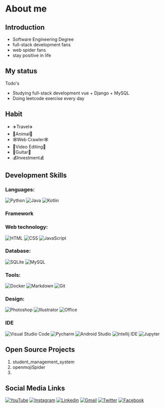 # About me

## Introduction
- Software Engineering Degree
- full-stack development fans
- web spider fans
- stay positive in life

## My status
Todo's
- Studying full-stack development vue + Django + MySQL
- Doing leetcode exercise every day

## Habit
- ✈️Travel✈️
- 🐶Animal🐶
- 🕸️Web Crawler🕸️
- 🎥Video Editing🎥
- 🎸Guitar🎸
- 💰Investment💰

## Development Skills

### Languages:
![Python](https://github.com/monsterchick/monsterchick/blob/main/img/languages/Python.svg)
![Java](https://github.com/monsterchick/monsterchick/blob/main/img/languages/Java.svg)
![Kotlin](https://github.com/monsterchick/monsterchick/blob/main/img/languages/Kotlin.svg)

### Framework


### Web technology:
![HTML](https://github.com/monsterchick/monsterchick/blob/main/img/web_tech/HTML.svg)
![CSS](https://github.com/monsterchick/monsterchick/blob/main/img/web_tech/CSS.svg)
![JavaScript](https://github.com/monsterchick/monsterchick/blob/main/img/web_tech/JavaScript.svg)

### Database:
![SQLite](https://github.com/monsterchick/monsterchick/blob/main/img/DB/SQLite.svg)
![MySQL](https://github.com/monsterchick/monsterchick/blob/main/img/DB/MySQL.svg)

### Tools:
![Docker](https://github.com/monsterchick/monsterchick/blob/main/img/tools/Docker.svg)
![Markdown](https://github.com/monsterchick/monsterchick/blob/main/img/tools/Markdown.svg)
![Git](https://github.com/monsterchick/monsterchick/blob/main/img/tools/Git.svg)

### Design:
![Photoshop](https://github.com/monsterchick/monsterchick/blob/main/img/design/Photoshop.svg)
![Illustrator](https://github.com/monsterchick/monsterchick/blob/main/img/design/Illustrator.svg)
![Office](https://github.com/monsterchick/monsterchick/blob/main/img/design/Office.svg)

### IDE
![Visual Studio Code](https://github.com/monsterchick/monsterchick/blob/main/img/IDE/Visual_Studio_Code.svg)
![Pycharm](https://github.com/monsterchick/monsterchick/blob/main/img/IDE/Pycharm.svg)
![Android Studio](https://github.com/monsterchick/monsterchick/blob/main/img/IDE/Android_Studio.svg)
![Intellij IDE](https://github.com/monsterchick/monsterchick/blob/main/img/IDE/IntelliJ_IDEA.svg)
![Jupyter](https://github.com/monsterchick/monsterchick/blob/main/img/IDE/Jupyter.svg)

## Open Source Projects
  1. student_management_system
  2. openmojiSpider
  3.

## Social Media Links
[![YouTube](https://github.com/monsterchick/monsterchick/blob/main/img/social_media/YouTube.svg)](https://www.youtube.com/channel/UCa31fpxbPWf8tQwQpsUSD5w)
[![Instagram](https://github.com/monsterchick/monsterchick/blob/main/img/social_media/Instagram.svg)](https://www.instagram.com/khooo_lam/)
[![Linkedin](https://github.com/monsterchick/monsterchick/blob/main/img/social_media/Linkedin.svg)](https://www.youtube.com/channel/UCa31fpxbPWf8tQwQpsUSD5w)
[![Gmail](https://github.com/monsterchick/monsterchick/blob/main/img/social_media/Gmail.svg)]()
[![Twitter](https://github.com/monsterchick/monsterchick/blob/main/img/social_media/Twitter.svg)]()
[![Facebook](https://github.com/monsterchick/monsterchick/blob/main/img/social_media/Facebook.svg)]()

